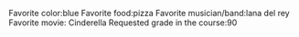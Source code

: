 Favorite color:blue 
Favorite food:pizza 
Favorite musician/band:lana del rey 
Favorite movie: Cinderella 
Requested grade in the course:90 

